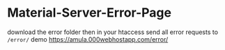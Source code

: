 # Material-Server-Error-Page

download the error folder then in your htaccess send all error requests to `/error/`
demo https://amula.000webhostapp.com/error/

